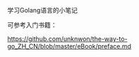 学习Golang语言的小笔记

可参考入门书籍：

https://github.com/unknwon/the-way-to-go_ZH_CN/blob/master/eBook/preface.md